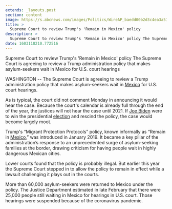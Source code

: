```yaml
--- 
extends: _layouts.post 
section: content 
image: https://s.abcnews.com/images/Politics/WireAP_baedd00b2d3c4ea3a5162698b8a957e7_16x9_992.jpg 
title: > 
  Supreme Court to review Trump's 'Remain in Mexico' policy 
description: > 
  Supreme Court to review Trump's 'Remain in Mexico' policy The Supreme Court is agreeing to review a Trump administration policy that makes asylum-seekers wait in Mexico for U.S. court hearingsWASHINGTON -- The Supreme Court is agreeing to review a Trump administration policy that makes asylum-seekers wait in Mexico for U.S. court hearings.If Joe Biden were to win the presidential election and rescind the policy, the case would become largely moot.Trump's “Migrant Protection Protocols” policy, known informally as “Remain in Mexico,” was introduced in January 2019.But earlier this year the Supreme Court stepped in to allow the policy to remain in effect while a lawsuit challenging it plays out in the courts.The Justice Department estimated in late February that there were 25,000 people still waiting in Mexico for hearings in U.S. court. 
date: 1603118210.772516 
--- 
```

<div><p>Supreme Court to review Trump's 'Remain in Mexico' policy The Supreme Court is agreeing to review a Trump administration policy that makes asylum-seekers wait in Mexico for U.S. court hearings</p><p id="_ap_link_Mexico_Mexico_">WASHINGTON -- The Supreme Court is agreeing to review a Trump administration policy that makes asylum-seekers wait in <a href="https://abcnews.go.com/alerts/Mexico" id="_ap_link_Mexico_Mexico_" target="_blank">Mexico</a> for U.S. court hearings.</p><p id="_ap_link_Joe Biden_JoeBiden_">As is typical, the court did not comment Monday in announcing it would hear the case. Because the court's calendar is already full through the end of the year, the justices will not hear the case until 2021. If <a href="https://abcnews.go.com/alerts/JoeBiden" id="_ap_link_Joe Biden_JoeBiden_" target="_blank">Joe Biden</a> were to win the presidential <a href="https://abcnews.go.com/alerts/Elections" id="_ap_link_election_Elections_" target="_blank">election</a> and rescind the policy, the case would become largely moot.</p><p class="Ad incontentTeads incontentTeads--story ad-slot"></p><p id="_ap_link_Mexico_Mexico_">Trump's &#8220;Migrant Protection Protocols&#8221; policy, known informally as &#8220;Remain in <a href="https://abcnews.go.com/alerts/Mexico" id="_ap_link_Mexico_Mexico_" target="_blank">Mexico</a>,&#8221; was introduced in January 2019. It became a key pillar of the administration&#8217;s response to an unprecedented surge of asylum-seeking families at the border, drawing criticism for having people wait in highly dangerous Mexican cities.</p><p>Lower courts found that the policy is probably illegal. But earlier this year the         Supreme Court stepped in to allow the policy to remain in effect  while a lawsuit challenging it plays out in the courts.</p><p>More than 60,000 asylum-seekers were returned to Mexico under the policy. The Justice Department estimated in late February that there were 25,000 people still waiting in Mexico for hearings in U.S. court.         Those hearings were suspended because of the coronavirus pandemic.</p></div>